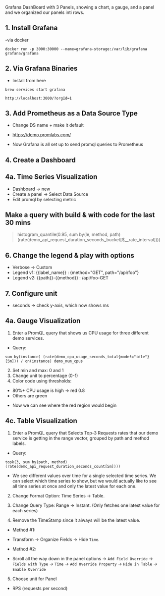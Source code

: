 Grafana DashBoard with 3 Panels, showing a chart, a gauge, and a panel and we organized our panels inti rows.

## 1. Install Grafana

-via docker

```
docker run -p 3000:30000 --name=grafana-storage:/var/lib/grafana grafana/grafana
```

## 2. Via Grafana Binaries

- Install from here

```
brew services start grafana
```

```
http://localhost:3000/?orgId=1
```

## 3. Add Prometheus as a Data Source Type

- Change DS name + make it default

- https://demo.promlabs.com/

- Now Grafana is all set up to send promql queries to Prometheus

## 4. Create a Dashboard

## 4a. Time Series Visualization

- Dashboard -> new
- Create a panel -> Select Data Source
- Edit promql by selecting metric

## Make a query with build & with code for the last 30 mins

> histogram_quantile(0.95, sum by(le, method, path) (rate(demo_api_request_duration_seconds_bucket[$__rate_interval])))

## 6. Change the legend & play with options

- Verbose -> Custom
- Legend v1: {{label_name}} : {method="GET", path="/api/foo"}
- Legend v2: {{path}}-{{method}} : /api/foo-GET

## 7. Configure unit

- seconds -> check y-axis, which now shows ms

## 4a. Gauge Visualization

1. Enter a PromQL query that shows us CPU usage for three different demo services.

- Query:

```
sum by(instance) (rate(demo_cpu_usage_seconds_total{mode!="idle"}[5m])) / on(instance) demo_num_cpus
```

2. Set min and max: 0 and 1
3. Change unit to percentage (0-1)
4. Color code using thresholds:

- 80%+ CPU usage is high -> red 0.8
- Others are green

* Now we can see where the red region would begin

## 4c. Table Visualization

1. Enter a PromQL query that Selects Top-3 Requests rates that our demo service is getting in the range vector, grouped by path and method labels.

- Query:

```
topk(3, sum by(path, method) (rate(demo_api_request_duration_seconds_count[5m])))
```

- We see different values over time for a single selected time series. We can select which time series to show, but we would actually like to see all time series at once and only the latest value for each one.

2. Change Format Option: Time Series -> Table.

3. Change Query Type: Range -> Instant. (Only fetches one latest value for each series)

4. Remove the TimeStamp since it always will be the latest value.

- Method #1:

* Transform -> Organize Fields -> Hide `Time`.

- Method #2:

* Scroll all the way down in the panel options -> `Add Field Override` -> `Fields with Type` -> `Time` -> `Add Override Property` -> `Hide in Table` -> `Enable Override`

5. Choose unit for Panel

- RPS (requests per second)

